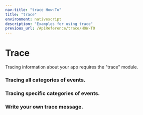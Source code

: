 ```yaml
---
nav-title: "trace How-To"
title: "trace"
environment: nativescript
description: "Examples for using trace"
previous_url: /ApiReference/trace/HOW-TO
---
```

# Trace
Tracing information about your app requires the "trace" module.
<snippet id='trace-require'/>

### Tracing all categories of events.
<snippet id='trace-all-categories'/>

### Tracing specific categories of events.
<snippet id='trace-specific-categories'/>

### Write your own trace message.
<snippet id='trace-message'/>

